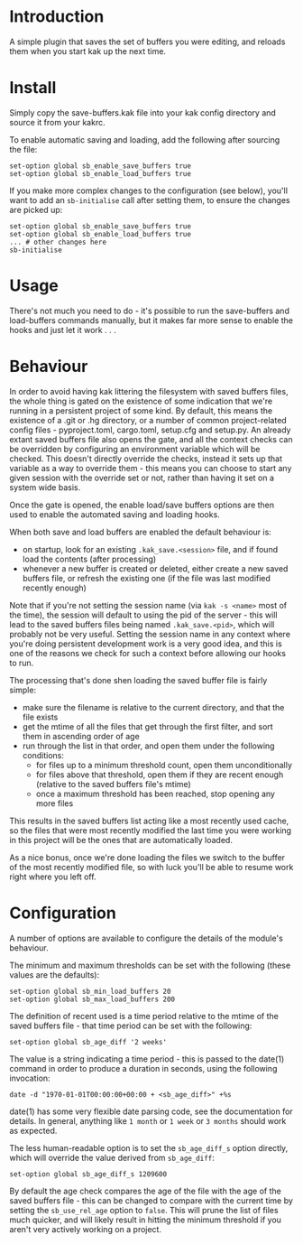 # Introduction

A simple plugin that saves the set of buffers you were editing, and reloads
them when you start kak up the next time.

# Install

Simply copy the save-buffers.kak file into your kak config directory and
source it from your kakrc.

To enable automatic saving and loading, add the following after sourcing the
file:

```
set-option global sb_enable_save_buffers true
set-option global sb_enable_load_buffers true
```

If you make more complex changes to the configuration (see below), you'll
want to add an `sb-initialise` call after setting them, to ensure the changes
are picked up:

```
set-option global sb_enable_save_buffers true
set-option global sb_enable_load_buffers true
... # other changes here
sb-initialise
```

# Usage

There's not much you need to do - it's possible to run the save-buffers and
load-buffers commands manually, but it makes far more sense to enable the
hooks and just let it work . . .

# Behaviour

In order to avoid having kak littering the filesystem with saved buffers
files, the whole thing is gated on the existence of some indication that we're
running in a persistent project of some kind. By default, this means the
existence of a .git or .hg directory, or a number of common project-related
config files - pyproject.toml, cargo.toml, setup.cfg and setup.py. An already
extant saved buffers file also opens the gate, and all the context checks can
be overridden by configuring an environment variable which will be checked.
This doesn't directly override the checks, instead it sets up that variable
as a way to override them - this means you can choose to start any given
session with the override set or not, rather than having it set on a system
wide basis.

Once the gate is opened, the enable load/save buffers options are then used
to enable the automated saving and loading hooks.

When both save and load buffers are enabled the default behaviour is:

* on startup, look for an existing `.kak_save.<session>` file, and if found
  load the contents (after processing)
* whenever a new buffer is created or deleted, either create a new saved
  buffers file, or refresh the existing one (if the file was last modified
  recently enough)

Note that if you're not setting the session name (via `kak -s <name>` most of
the time), the session will default to using the pid of the server - this will
lead to the saved buffers files being named `.kak_save.<pid>`, which will
probably not be very useful. Setting the session name in any context where
you're doing persistent development work is a very good idea, and this is
one of the reasons we check for such a context before allowing our hooks to
run.

The processing that's done shen loading the saved buffer file is fairly
simple:

* make sure the filename is relative to the current directory, and that the
  file exists
* get the mtime of all the files that get through the first filter, and sort
  them in ascending order of age
* run through the list in that order, and open them under the following
  conditions:
  - for files up to a minimum threshold count, open them unconditionally
  - for files above that threshold, open them if they are recent enough
    (relative to the saved buffers file's mtime)
  - once a maximum threshold has been reached, stop opening any more files

This results in the saved buffers list acting like a most recently used cache,
so the files that were most recently modified the last time you were working
in this project will be the ones that are automatically loaded.

As a nice bonus, once we're done loading the files we switch to the buffer
of the most recently modified file, so with luck you'll be able to resume
work right where you left off.

# Configuration

A number of options are available to configure the details of the module's
behaviour.

The minimum and maximum thresholds can be set with the following (these values
are the defaults):

```
set-option global sb_min_load_buffers 20
set-option global sb_max_load_buffers 200
```

The definition of recent used is a time period relative to the mtime of the
saved buffers file - that time period can be set with the following:

```
set-option global sb_age_diff '2 weeks'
```

The value is a string indicating a time period - this is passed to the date(1)
command in order to produce a duration in seconds, using the following
invocation:

```
date -d "1970-01-01T00:00:00+00:00 + <sb_age_diff>" +%s
```

date(1) has some very flexible date parsing code, see the documentation for
details. In general, anything like `1 month` or `1 week` or `3 months` should
work as expected.

The less human-readable option is to set the `sb_age_diff_s` option directly,
which will override the value derived from `sb_age_diff`:

```
set-option global sb_age_diff_s 1209600
```

By default the age check compares the age of the file with the age of the
saved buffers file - this can be changed to compare with the current time by
setting the `sb_use_rel_age` option to `false`. This will prune the list of
files much quicker, and will likely result in hitting the minimum threshold
if you aren't very actively working on a project.
